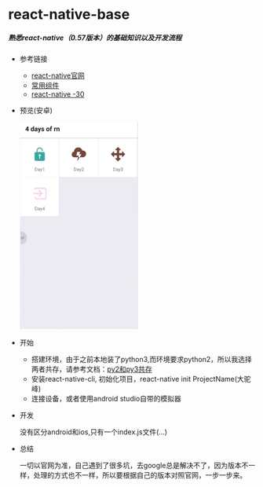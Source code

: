 # react-native-base

##### 熟悉react-native（0.57版本）的基础知识以及开发流程

- 参考链接

    - [react-native官网](https://reactnative.cn/)
    - [常用组件](https://blog.csdn.net/s349856186/article/details/78977124)
    - [react-native -30](https://github.com/fangwei716/30-days-of-react-native)

- 预览(安卓)

    ![react-native-base-preview](https://github.com/huochezaodian/readme-image/blob/master/gif/react-native-base-preview.gif?raw=true)
    
- 开始

    - 搭建环境，由于之前本地装了python3,而环境要求python2，所以我选择两者共存，请参考文档：[py2和py3共存](https://www.cnblogs.com/zhengyihan1216/p/6011640.html)
    - 安装react-native-cli, 初始化项目，react-native init ProjectName(大驼峰)
    - 连接设备，或者使用android studio自带的模拟器
    
- 开发

    没有区分android和ios,只有一个index.js文件(...)
    
- 总结

    一切以官网为准，自己遇到了很多坑，去google总是解决不了，因为版本不一样，处理的方式也不一样，所以要根据自己的版本对照官网，一步一步来。